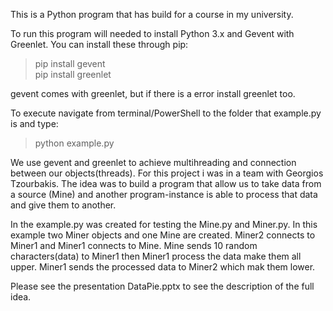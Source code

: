 This is a Python program that has build for a course in my university.

To run this program will needed to install Python 3.x and Gevent with Greenlet.
You can install these through pip:

> pip install gevent  
> pip install greenlet    

gevent comes with greenlet, but if there is a error install greenlet too.

To execute navigate from terminal/PowerShell to the folder that example.py is and type:

> python example.py


We use gevent and greenlet to achieve multihreading and connection between our objects(threads). 
For this project i was in a team with Georgios Tzourbakis.
The idea was to build a program that allow us to take data from a source (Mine) and another program-instance 
is able to process that data and give them to another.

In the example.py was created for testing the Mine.py and Miner.py. In this example two Miner objects and one Mine 
are created. Miner2 connects to Miner1 and Miner1 connects to Mine. Mine sends 10 random characters(data) to Miner1
then Miner1 process the data make them all upper. Miner1 sends the processed data to Miner2 which mak them lower.

Please see the presentation DataPie.pptx to see the description of the full idea.


